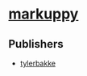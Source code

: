 # [markuppy](https://pypi.org/project/markuppy)



## Publishers
- [tylerbakke](https://pypi.org/user/tylerbakke)

